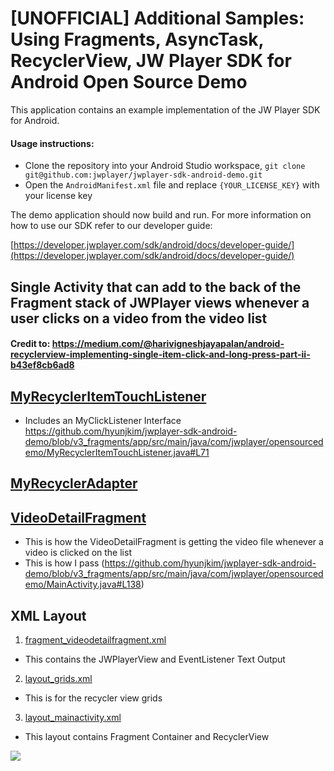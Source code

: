 # [UNOFFICIAL] Additional Samples: Using Fragments, AsyncTask, RecyclerView, JW Player SDK for Android Open Source Demo

This application contains an example implementation of the JW Player SDK for Android.

#### Usage instructions:

-	Clone the repository into your Android Studio workspace, `git clone git@github.com:jwplayer/jwplayer-sdk-android-demo.git`
-	Open the `AndroidManifest.xml` file and replace `{YOUR_LICENSE_KEY}` with your license key

The demo application should now build and run. 
For more information on how to use our SDK refer to our developer guide:

[https://developer.jwplayer.com/sdk/android/docs/developer-guide/](https://developer.jwplayer.com/sdk/android/docs/developer-guide/)

## Single Activity that can add to the back of the Fragment stack of JWPlayer views whenever a user clicks on a video from the  video list

#### Credit to: https://medium.com/@harivigneshjayapalan/android-recyclerview-implementing-single-item-click-and-long-press-part-ii-b43ef8cb6ad8

## [MyRecyclerItemTouchListener](https://github.com/hyunjkim/jwplayer-sdk-android-demo/blob/v3_fragments/app/src/main/java/com/jwplayer/opensourcedemo/MyRecyclerItemTouchListener.java)
- Includes an MyClickListener Interface https://github.com/hyunjkim/jwplayer-sdk-android-demo/blob/v3_fragments/app/src/main/java/com/jwplayer/opensourcedemo/MyRecyclerItemTouchListener.java#L71

## [MyRecyclerAdapter](https://github.com/hyunjkim/jwplayer-sdk-android-demo/blob/v3_fragments/app/src/main/java/com/jwplayer/opensourcedemo/MyRecyclerAdapter.java)

## [VideoDetailFragment](https://github.com/hyunjkim/jwplayer-sdk-android-demo/blob/v3_fragments/app/src/main/java/com/jwplayer/opensourcedemo/VideoDetailFragment.java#L94)
- This is how the VideoDetailFragment is getting the video file whenever a video is clicked on the list
- This is how I pass (https://github.com/hyunjkim/jwplayer-sdk-android-demo/blob/v3_fragments/app/src/main/java/com/jwplayer/opensourcedemo/MainActivity.java#L138)

## XML Layout
1) [fragment_videodetailfragment.xml](https://github.com/hyunjkim/jwplayer-sdk-android-demo/blob/v3_fragments/app/src/main/res/layout/fragment_videodetailfragment.xml)
- This contains the JWPlayerView and EventListener Text Output
2) [layout_grids.xml](https://github.com/hyunjkim/jwplayer-sdk-android-demo/blob/v3_fragments/app/src/main/res/layout/layout_grids.xml)
- This is for the recycler view grids
3) [layout_mainactivity.xml](https://github.com/hyunjkim/jwplayer-sdk-android-demo/blob/v3_fragments/app/src/main/res/layout/layout_mainactivity.xml)
- This layout contains Fragment Container and RecyclerView

![](https://s3.amazonaws.com/qa.jwplayer.com/~hyunjoo/android/github/v3_fragment_rv.png)
